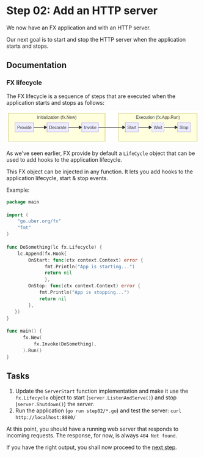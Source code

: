 # Step 02: Add an HTTP server

We now have an FX application and with an HTTP server. 

Our next goal is to start and stop the HTTP server when the application starts and stops.

## Documentation

### FX lifecycle

The FX lifecycle is a sequence of steps that are executed when the application starts and stops as follows:

![FX lifecycle](assets/lc.png)

As we've seen earlier, FX provide by default a `LifeCycle` object that can be used to add hooks to the application lifecycle. 
   
This FX object can be injected in any function. It lets you add hooks to the application lifecycle, start & stop events. 

Example:
```go
package main

import (
    "go.uber.org/fx"
    "fmt"
)

func DoSomething(lc fx.Lifecycle) {
    lc.Append(fx.Hook{
        OnStart: func(ctx context.Context) error {
              fmt.Println("App is starting...")
              return nil
              },
        OnStop: func(ctx context.Context) error {
            fmt.Println("App is stopping...")
            return nil
        },
   })
}

func main() {
      fx.New(
          fx.Invoke(DoSomething),
      ).Run()
}
```

## Tasks

1. Update the `ServerStart` function implementation and make it use the `fx.Lifecycle` object to start (`server.ListenAndServe()`) and stop (`server.Shutdown()`) the server.
2. Run the application  (`go run step02/*.go`) and test the server: `curl http://localhost:8080/`

At this point, you should have a running web server that responds to incoming requests.
The response, for now, is always `404 Not found`.

If you have the right output, you shall now proceed to the [next step](../step-04/README.md).
